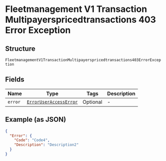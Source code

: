 
# Fleetmanagement V1 Transaction Multipayerspricedtransactions 403 Error Exception

## Structure

`FleetmanagementV1TransactionMultipayerspricedtransactions403ErrorException`

## Fields

| Name | Type | Tags | Description |
|  --- | --- | --- | --- |
| `error` | [`ErrorUserAccessError`](../../doc/models/error-user-access-error.md) | Optional | - |

## Example (as JSON)

```json
{
  "Error": {
    "Code": "Code4",
    "Description": "Description2"
  }
}
```

